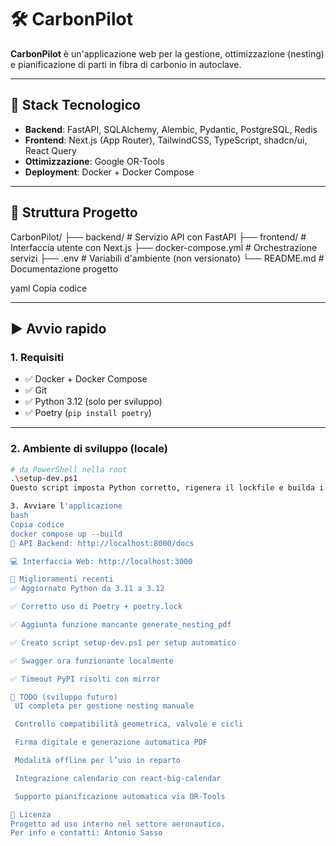# 🛠 CarbonPilot

**CarbonPilot** è un'applicazione web per la gestione, ottimizzazione (nesting) e pianificazione di parti in fibra di carbonio in autoclave.

---

## 🧱 Stack Tecnologico

- **Backend**: FastAPI, SQLAlchemy, Alembic, Pydantic, PostgreSQL, Redis
- **Frontend**: Next.js (App Router), TailwindCSS, TypeScript, shadcn/ui, React Query
- **Ottimizzazione**: Google OR-Tools
- **Deployment**: Docker + Docker Compose

---

## 📁 Struttura Progetto

CarbonPilot/
├── backend/ # Servizio API con FastAPI
├── frontend/ # Interfaccia utente con Next.js
├── docker-compose.yml # Orchestrazione servizi
├── .env # Variabili d'ambiente (non versionato)
└── README.md # Documentazione progetto

yaml
Copia codice

---

## ▶️ Avvio rapido

### 1. Requisiti

- ✅ Docker + Docker Compose
- ✅ Git
- ✅ Python 3.12 (solo per sviluppo)
- ✅ Poetry (`pip install poetry`)

---

### 2. Ambiente di sviluppo (locale)

```bash
# da PowerShell nella root
.\setup-dev.ps1
Questo script imposta Python corretto, rigenera il lockfile e builda i container.

3. Avviare l'applicazione
bash
Copia codice
docker compose up --build
🧠 API Backend: http://localhost:8000/docs

💻 Interfaccia Web: http://localhost:3000

🔧 Miglioramenti recenti
✅ Aggiornato Python da 3.11 a 3.12

✅ Corretto uso di Poetry + poetry.lock

✅ Aggiunta funzione mancante generate_nesting_pdf

✅ Creato script setup-dev.ps1 per setup automatico

✅ Swagger ora funzionante localmente

✅ Timeout PyPI risolti con mirror

🧪 TODO (sviluppo futuro)
 UI completa per gestione nesting manuale

 Controllo compatibilità geometrica, valvole e cicli

 Firma digitale e generazione automatica PDF

 Modalità offline per l’uso in reparto

 Integrazione calendario con react-big-calendar

 Supporto pianificazione automatica via OR-Tools

📄 Licenza
Progetto ad uso interno nel settore aeronautico.
Per info e contatti: Antonio Sasso